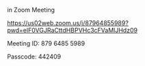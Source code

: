 
in Zoom Meeting

https://us02web.zoom.us/j/87964855989?pwd=elF0VGJRaCttdHBPVHc3cFVaMlJHdz09

Meeting ID: 879 6485 5989

Passcode: 442409
